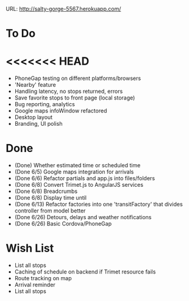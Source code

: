 URL: http://salty-gorge-5567.herokuapp.com/

To Do
==============
<<<<<<< HEAD
=======
- PhoneGap testing on different platforms/browsers
- 'Nearby' feature
- Handling latency, no stops returned, errors
- Save favorite stops to front page (local storage)
- Bug reporting, analytics
- Google maps infoWindow refactored
- Desktop layout
- Branding, UI polish


Done
==============
- (Done) Whether estimated time or scheduled time
- (Done 6/5) Google maps integration for arrivals
- (Done 6/6) Refactor partials and app.js into files/folders
- (Done 6/8) Convert Trimet.js to AngularJS services
- (Done 6/8) Breadcrumbs
- (Done 6/8) Display time until
- (Done 6/13) Refactor factories into one 'transitFactory' that divides controller from model better
- (Done 6/26) Detours, delays and weather notifications
- (Done 6/26) Basic Cordova/PhoneGap

Wish List
==============
- List all stops
- Caching of schedule on backend if Trimet resource fails
- Route tracking on map
- Arrival reminder
- List all stops
